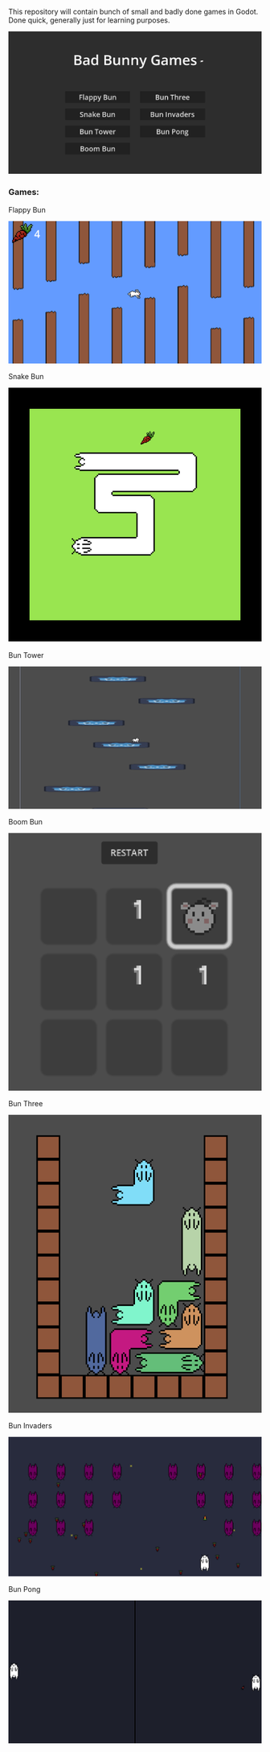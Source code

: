 This repository will contain bunch of small and badly done games in Godot. Done quick, generally just for learning purposes.

![Menu](menu.png)

### Games:

Flappy Bun

![Flappy Bun](flappy_bun.png)

Snake Bun

![Snake Bun](snake_bun.png)

Bun Tower

![Bun Tower](bun_tower.png)

Boom Bun

![Boom Bun](boom_bun.png)

Bun Three

![Bun Three](bun_three.png)

Bun Invaders

![Bun Invaders](bun_invaders.png)

Bun Pong

![Bun Pong](bun_pong.png)
